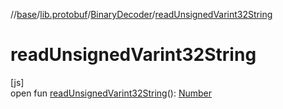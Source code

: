 //[base](../../../index.md)/[lib.protobuf](../index.md)/[BinaryDecoder](index.md)/[readUnsignedVarint32String](read-unsigned-varint32-string.md)

# readUnsignedVarint32String

[js]\
open fun [readUnsignedVarint32String](read-unsigned-varint32-string.md)(): [Number](https://kotlinlang.org/api/latest/jvm/stdlib/kotlin/-number/index.html)
